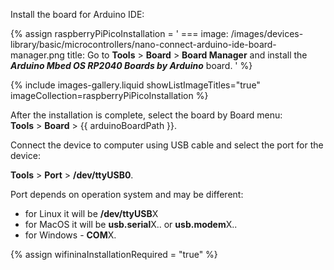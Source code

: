 
Install the board for Arduino IDE: 

{% assign raspberryPiPicoInstallation = '
    ===
        image: /images/devices-library/basic/microcontrollers/nano-connect-arduino-ide-board-manager.png
        title: Go to <b>Tools</b> > <b>Board</b> > <b>Board Manager</b> and install the <b><i>Arduino Mbed OS RP2040 Boards by Arduino</i></b> board.
'
%}

{% include images-gallery.liquid showListImageTitles="true" imageCollection=raspberryPiPicoInstallation %}

After the installation is complete, select the board by Board menu:  
**Tools** > **Board** > {{ arduinoBoardPath }}.  

Connect the device to computer using USB cable and select the port for the device:  

**Tools** > **Port** > **/dev/ttyUSB0**.  

Port depends on operation system and may be different:  
- for Linux it will be **/dev/ttyUSB**X  
- for MacOS it will be **usb.serial**X.. or **usb.modem**X..  
- for Windows - **COM**X.  

{% assign wifininaInstallationRequired = "true" %}
